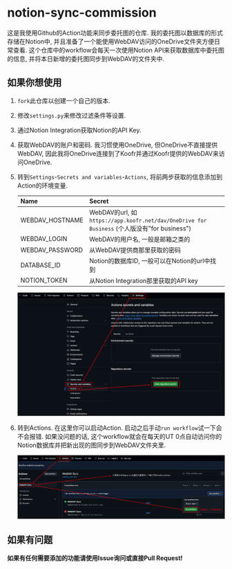 # notion-sync-commission
这是我使用Github的Action功能来同步委托图的仓库. 我的委托图以数据库的形式存储在Notion中, 并且准备了一个能使用WebDAV访问的OneDrive文件夹方便日常查看. 这个仓库中的workflow会每天一次使用Notion API来获取数据库中委托图的信息, 并将本日新增的委托图同步到WebDAV的文件夹中.

## 如果你想使用

1. `fork`此仓库以创建一个自己的版本. 

2. 修改`settings.py`来修改过滤条件等设置. 

3. 通过Notion Integration获取Notion的API Key.

4. 获取WebDAV的账户和密码. 我习惯使用OneDrive, 但OneDrive不直接提供WebDAV, 因此我将OneDrive连接到了Koofr并通过Koofr提供的WebDAV来访问OneDrive. 

5. 转到`Settings`-`Secrets and variables`-`Actions`, 将前两步获取的信息添加到Action的环境变量. 

   | Name            | Secret                                                       |
   | --------------- | ------------------------------------------------------------ |
   | WEBDAV_HOSTNAME | WebDAV的url, 如`https://app.koofr.net/dav/OneDrive for Business` (个人版没有"for business") |
   | WEBDAV_LOGIN    | WebDAV的用户名, 一般是邮箱之类的                             |
   | WEBDAV_PASSWORD | 从WebDAV提供商那里获取的密码                                 |
   | DATABASE_ID     | Notion的数据库ID, 一般可以在Notion的url中找到                |
   | NOTION_TOKEN    | 从Notion Integration那里获取的API key                        |

   ![image-20241103201313807](fig/image-20241103201313807.png)

6. 转到Actions. 在这里你可以启动Action. 启动之后手动`run workflow`试一下会不会报错. 如果没问题的话, 这个workflow就会在每天的UT 0点自动访问你的Notion数据库并把新出现的图同步到WebDAV文件夹里.

   ![image-20241103203517153](fig/image-20241103203517153.png)

## 如果有问题

**如果有任何需要添加的功能请使用Issue询问或直接Pull Request!**
